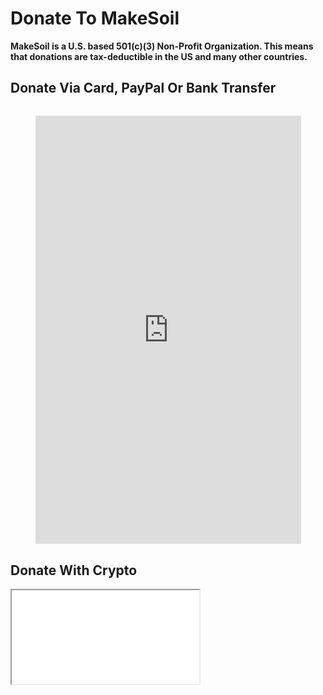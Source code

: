 # Donate To MakeSoil

**MakeSoil is a U.S. based 501(c)(3) Non-Profit Organization. This means that donations are tax-deductible in the US and many other countries.**

## Donate Via Card, PayPal Or Bank Transfer

<div style="text-align: center;margin-top: 2rem;">
  <script src="https://donorbox.org/widget.js" paypalExpress="true"></script><iframe src="https://donorbox.org/embed/makesoil" height="685px" width="100%" style="max-width:425px; min-width:310px;" seamless="seamless" name="donorbox" frameborder="0" scrolling="no" allowpaymentrequest></iframe>
  <br />
</div>

## Donate With Crypto

<IFrame src="/coinbase.html" />

## Donate Via Fidelity Charitable

<IFrame src="/dafdirect.html" />

<div>Use <a href="https://www.dafdirect.org/DAFDirect/daflink?_dafdirect_settings=ODI0NzY5MTc3XzIxMTFfY2IzNWZhZmYtZjk5MC00ZTdkLTg5YzMtZDIzMjRjNGQ0ZWU0&designatedText=TWFrZVNvaWw=&amountValue=" target="_blank">DAF Direct</a> to easily donate through Fidelity Charitable.</div>

## Send Us A Check

<div style="text-align: center;">
Our mailing address is:
<div style="font-weight: bold;">
MakeSoil<br />
401 Broadway Suite 100 PMB 91115<br />
Tacoma, WA 98402
</div>
</div>

## Any Questions?

[Contact us](/contact-us) if you need bank account information or would like to discuss any other ways to donate.
